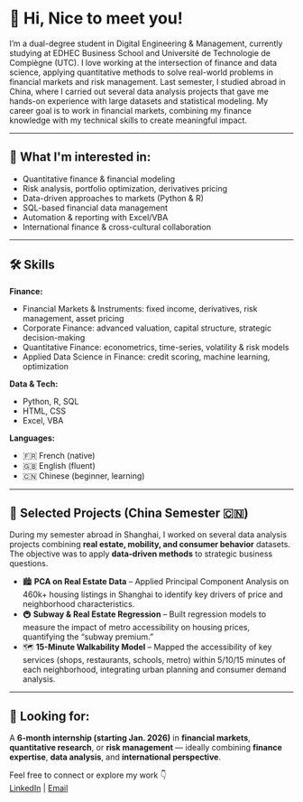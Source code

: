 # 👋 Hi, Nice to meet you! 

I’m a dual-degree student in Digital Engineering & Management, currently studying at EDHEC Business School and Université de Technologie de Compiègne (UTC). I love working at the intersection of finance and data science, applying quantitative methods to solve real-world problems in financial markets and risk management. Last semester, I studied abroad in China, where I carried out several data analysis projects that gave me hands-on experience with large datasets and statistical modeling. My career goal is to work in financial markets, combining my finance knowledge with my technical skills to create meaningful impact.  

---

## 🔎 What I'm interested in:
- Quantitative finance & financial modeling  
- Risk analysis, portfolio optimization, derivatives pricing  
- Data-driven approaches to markets (Python & R)  
- SQL-based financial data management  
- Automation & reporting with Excel/VBA  
- International finance & cross-cultural collaboration  

---

## 🛠️ Skills
**Finance:**  
- Financial Markets & Instruments: fixed income, derivatives, risk management, asset pricing  
- Corporate Finance: advanced valuation, capital structure, strategic decision-making  
- Quantitative Finance: econometrics, time-series, volatility & risk models  
- Applied Data Science in Finance: credit scoring, machine learning, optimization  
  

**Data & Tech:**  
- Python, R, SQL
- HTML, CSS  
- Excel, VBA 

**Languages:**  
- 🇫🇷 French (native)  
- 🇬🇧 English (fluent)  
- 🇨🇳 Chinese (beginner, learning)  
---

## 📂 Selected Projects (China Semester 🇨🇳)

During my semester abroad in Shanghai, I worked on several data analysis projects combining **real estate, mobility, and consumer behavior** datasets.  
The objective was to apply **data-driven methods** to strategic business questions.

- 🏙️ **PCA on Real Estate Data** – Applied Principal Component Analysis on 460k+ housing listings in Shanghai to identify key drivers of price and neighborhood characteristics.  
- 🚇 **Subway & Real Estate Regression** – Built regression models to measure the impact of metro accessibility on housing prices, quantifying the “subway premium.”  
- 🗺️ **15-Minute Walkability Model** – Mapped the accessibility of key services (shops, restaurants, schools, metro) within 5/10/15 minutes of each neighborhood, integrating urban planning and consumer demand analysis.  


---

## 🎯 Looking for:
A **6-month internship (starting Jan. 2026)** in **financial markets**, **quantitative research**, or **risk management** — ideally combining **finance expertise**, **data analysis**, and **international perspective**.  

Feel free to connect or explore my work 👇  
[LinkedIn](https://www.linkedin.com/in/mithia-ratsimbarison/) | [Email](mailto:ratsimbarisonmithia@gmail.com)  

